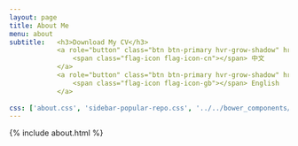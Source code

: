 ```yaml
---
layout: page
title: About Me
menu: about
subtitle:   <h3>Download My CV</h3>
            <a role="button" class="btn btn-primary hvr-grow-shadow" href="/assets/files/zty_curriculum_vitae(chinese).pdf" target="_blanks">
                <span class="flag-icon flag-icon-cn"></span> 中文
            </a>
            <a role="button" class="btn btn-primary hvr-grow-shadow" href="/assets/files/zty_curriculum_vitae(english).pdf" target="_blanks">
                <span class="flag-icon flag-icon-gb"></span> English
            </a>
                            
css: ['about.css', 'sidebar-popular-repo.css', '../../bower_components/flag-icon-css/css/flag-icon.min.css']
---
```


{% include about.html %}